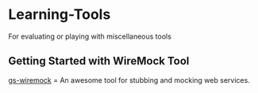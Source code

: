 # Learning-Tools

For evaluating or playing with miscellaneous tools

## Getting Started with WireMock Tool

[gs-wiremock](https://github.com/tirthalpatel/Learning-Java/tree/master/gs-wiremock) = An awesome tool for stubbing and mocking web services.